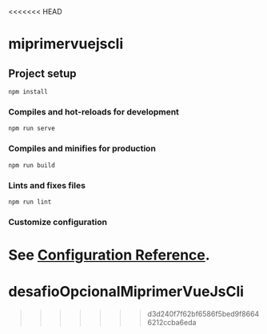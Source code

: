 <<<<<<< HEAD
# miprimervuejscli

## Project setup
```
npm install
```

### Compiles and hot-reloads for development
```
npm run serve
```

### Compiles and minifies for production
```
npm run build
```

### Lints and fixes files
```
npm run lint
```

### Customize configuration
See [Configuration Reference](https://cli.vuejs.org/config/).
=======
# desafioOpcionalMiprimerVueJsCli
>>>>>>> d3d240f7f62bf6586f5bed9f86646212ccba6eda
